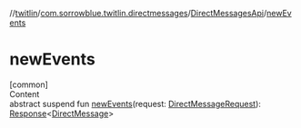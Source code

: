 //[twitlin](../../index.md)/[com.sorrowblue.twitlin.directmessages](../index.md)/[DirectMessagesApi](index.md)/[newEvents](new-events.md)



# newEvents  
[common]  
Content  
abstract suspend fun [newEvents](new-events.md)(request: [DirectMessageRequest](../-direct-message-request/index.md)): [Response](../../com.sorrowblue.twitlin.client/-response/index.md)<[DirectMessage](../-direct-message/index.md)>  



